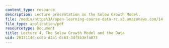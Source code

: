 ```yaml
---
content_type: resource
description: Lecture presentation on the Solow Growth Model.
file: /media/https%3A/open-learning-course-data-rc.s3.amazonaws.com/14-452-economic-growth-fall-2016/2617114dcc8bd2a10c633df5b3efa873_MIT14_452F16_Lec4.pdf
file_type: application/pdf
resourcetype: Document
title: Lecture 4, The Solow Growth Model and the Data
uid: 2617114d-cc8b-d2a1-0c63-3df5b3efa873
---
```

